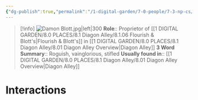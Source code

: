 ```yaml
---
{"dg-publish":true,"permalink":"/1-digital-garden/7-0-people/7-3-np-cs/damon-blott/","tags":["#person","#diagon-alley","#diagon-alley-resident","#shopkeeper"]}
---
```


>[!info] 
>![Damon Blott.jpg|left|300](/img/user/1%20DIGITAL%20GARDEN/7.0%20PEOPLE/7.3%20NPCs/Headshots/Damon%20Blott.jpg)
>**Role**:: Proprietor of [[1 DIGITAL GARDEN/8.0 PLACES/8.1 Diagon Alley/8.1.06 Flourish & Blott's\|Flourish & Blott's]] in [[1 DIGITAL GARDEN/8.0 PLACES/8.1 Diagon Alley/8.01 Diagon Alley Overview\|Diagon Alley]]
>**3 Word Summary**:: Roguish, vainglorious, stifled
>**Usually found in**:: [[1 DIGITAL GARDEN/8.0 PLACES/8.1 Diagon Alley/8.01 Diagon Alley Overview\|Diagon Alley]]

# Interactions

